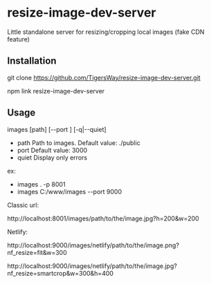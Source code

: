 # resize-image-dev-server
Little standalone server for resizing/cropping local images (fake CDN feature)

## Installation

git clone https://github.com/TigersWay/resize-image-dev-server.git

npm link resize-image-dev-server

## Usage
images [path] [--port <portNr>] [-q|--quiet]

- path    Path to images. Default value: ./public
- port    Default value: 3000
- quiet   Display only errors

ex:
- images . -p 8001
- images C:/www/images --port 9000


Classic url:

http://localhost:8001/images/path/to/the/image.jpg?h=200&w=200

Netlify:

http://localhost:9000/images/netlify/path/to/the/image.png?nf_resize=fit&w=300

http://localhost:9000/images/netlify/path/to/the/image.jpg?nf_resize=smartcrop&w=300&h=400
